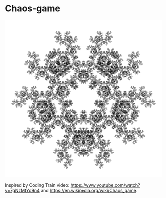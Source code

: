 # Chaos-game

![output-image](output_image.png)

Inspired by Coding Train video: https://www.youtube.com/watch?v=7gNzMtYo9n4 and https://en.wikipedia.org/wiki/Chaos_game.
